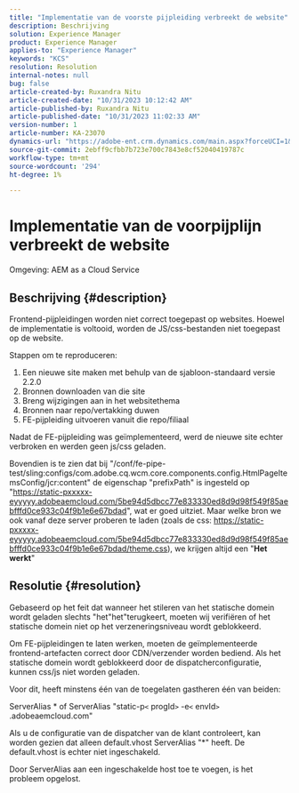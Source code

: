 ```yaml
---
title: "Implementatie van de voorste pijpleiding verbreekt de website"
description: Beschrijving
solution: Experience Manager
product: Experience Manager
applies-to: "Experience Manager"
keywords: "KCS"
resolution: Resolution
internal-notes: null
bug: false
article-created-by: Ruxandra Nitu
article-created-date: "10/31/2023 10:12:42 AM"
article-published-by: Ruxandra Nitu
article-published-date: "10/31/2023 11:02:33 AM"
version-number: 1
article-number: KA-23070
dynamics-url: "https://adobe-ent.crm.dynamics.com/main.aspx?forceUCI=1&pagetype=entityrecord&etn=knowledgearticle&id=898f5e04-d677-ee11-8179-6045bd0061cb"
source-git-commit: 2ebff9cfbb7b723e700c7843e8cf52040419787c
workflow-type: tm+mt
source-wordcount: '294'
ht-degree: 1%

---
```


# Implementatie van de voorpijplijn verbreekt de website


Omgeving: AEM as a Cloud Service

## Beschrijving {#description}


Frontend-pijpleidingen worden niet correct toegepast op websites. Hoewel de implementatie is voltooid, worden de JS/css-bestanden niet toegepast op de website.

Stappen om te reproduceren:

1. Een nieuwe site maken met behulp van de sjabloon-standaard versie 2.2.0
2. Bronnen downloaden van die site
3. Breng wijzigingen aan in het websitethema
4. Bronnen naar repo/vertakking duwen
5. FE-pijpleiding uitvoeren vanuit die repo/filiaal


Nadat de FE-pijpleiding was geïmplementeerd, werd de nieuwe site echter verbroken en werden geen js/css geladen.

Bovendien is te zien dat bij &quot;/conf/fe-pipe-test/sling:configs/com.adobe.cq.wcm.core.components.config.HtmlPageItemsConfig/jcr:content&quot; de eigenschap &quot;prefixPath&quot; is ingesteld op &quot;https://static-pxxxxx-eyyyyy.adobeaemcloud.com/5be94d5dbcc77e833330ed8d9d98f549f85aebfffd0ce933c04f9b1e6e67bdad&quot;, wat er goed uitziet. Maar welke bron we ook vanaf deze server proberen te laden (zoals de css: https://static-pxxxxx-eyyyyy.adobeaemcloud.com/5be94d5dbcc77e833330ed8d9d98f549f85aebfffd0ce933c04f9b1e6e67bdad/theme.css), we krijgen altijd een &quot;<b>Het werkt</b>&quot;


## Resolutie {#resolution}


Gebaseerd op het feit dat wanneer het stileren van het statische domein wordt geladen slechts &quot;het&quot;het&quot;terugkeert, moeten wij verifiëren of het statische domein niet op het verzeneringsniveau wordt geblokkeerd.

Om FE-pijpleidingen te laten werken, moeten de geïmplementeerde frontend-artefacten correct door CDN/verzender worden bediend.
Als het statische domein wordt geblokkeerd door de dispatcherconfiguratie, kunnen css/js niet worden geladen.

Voor dit, heeft minstens één van de toegelaten gastheren één van beiden:

ServerAlias \* of ServerAlias &quot;static-p`<` progId`>` -e`<` envId`>` .adobeaemcloud.com&quot;

Als u de configuratie van de dispatcher van de klant controleert, kan worden gezien dat alleen default.vhost ServerAlias &quot;\*&quot; heeft. De default.vhost is echter niet ingeschakeld.

Door ServerAlias aan een ingeschakelde host toe te voegen, is het probleem opgelost.
